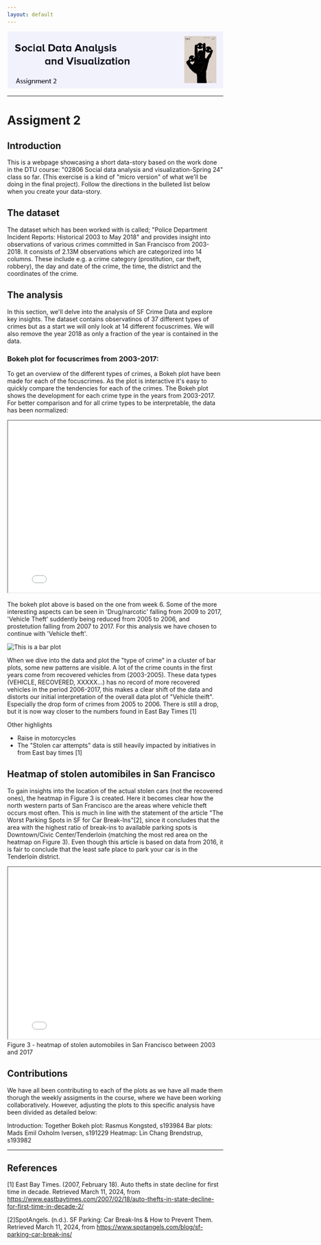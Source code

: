 ```yaml
---
layout: default
---
```


![Banner](assets/cover2.png)


---

# Assigment 2


## Introduction
This is a webpage showcasing a short data-story based on the work done in the DTU 
course: "02806 Social data analysis and visualization-Spring 24" class so far. (This exercise is a kind of "micro version" of what we'll be doing in the final project). Follow the directions in the bulleted list below when you create your data-story.


## The dataset
The dataset which has been worked with is called; "Police Department Incident Reports: Historical 2003 to May 2018" and provides insight into observations of various crimes committed in San Francisco from 2003-2018. 
It consists of 2.13M observations which are categorized into 14 columns. These include e.g. a crime category (prostitution, car theft, robbery), the day and date of the crime, the time, the district and the coordinates of the crime.



## The analysis
In this section, we'll delve into the analysis of SF Crime Data and explore key insights.
The dataset contains observatinos of 37 different types of crimes but as a start we will only look at 14 different focuscrimes. We will also remove the year 2018 as only a fraction of the year is contained in the data.

### Bokeh plot for focuscrimes from 2003-2017:
To get an overview of the different types of crimes, a Bokeh plot have been made for each of the focuscrimes. As the plot is interactive it's easy to quickly compare the tendencies for each of the crimes. The Bokeh plot shows the development for each crime type in the years from 2003-2017. For better comparison and for all crime types to be interpretable, the data has been normalized:


<iframe src="bokeh.html" width="800" height="400"></iframe>

The bokeh plot above is based on the one from week 6.
Some of the more interesting aspects can be seen in 'Drug/narcotic' falling from 2009 to 2017, 'Vehicle Theft' suddently being reduced from 2005 to 2006, and prostetution falling from 2007 to 2017.
For this analysis we have chosen to continue with 'Vehicle theft'.





![This is a bar plot](https://Madsem2.github.io/bar_plot.png)

When we dive into the data and plot the "type of crime" in a cluster of bar plots, some new patterns are visible.  A lot of the crime counts in the first years come from recovered vehicles from (2003-2005). These data types (VEHICLE, RECOVERED, XXXXX...) has no record of more recovered vehicles in the period 2006-2017, this makes a clear shift of the data and distorts our initial interpretation of the overall data plot of "Vehicle theift". 
Especially the drop form of crimes from 2005 to 2006. There is still a drop, but it is now way closer to the numbers found in East Bay Times [1]


Other highlights
- Raise in motorcycles
- The "Stolen car attempts" data is still heavily impacted by initiatives in from East bay times [1]  


## Heatmap of stolen automibiles in San Francisco
To gain insights into the location of the actual stolen cars (not the recovered ones), the heatmap in Figure 3 is created. Here it becomes clear how the north western parts of San Francisco are the areas where vehicle theft occurs most often. This is much in line with the statement of the article "The Worst Parking Spots in SF for Car Break-Ins"[2], since it concludes that the area with the highest ratio of break-ins to available parking spots is Downtown/Civic Center/Tenderloin (matching the most red area on the heatmap on Figure 3). Even though this article is based on data from 2016,  it is fair to conclude that the least safe place to park your car is in the Tenderloin district.
<iframe src="vehicleHeatmap.html" width="800" height="400"></iframe>
Figure 3 - heatmap of stolen automobiles in San Francisco between 2003 and 2017

## Contributions

We have all been contributing to each of the plots as we have all made them thorugh the weekly assigments in the course, where we have been working collaboratively. 
However, adjusting the plots to this specific analysis have been divided as detailed below:

Introduction: Together
Bokeh plot: Rasmus Kongsted, s193984
Bar plots: Mads Emil Oxholm Iversen, s191229 
Heatmap: Lin Chang Brendstrup, s193982




---
## References
[1] East Bay Times. (2007, February 18). Auto thefts in state decline for first time in decade. Retrieved March 11, 2024, from https://www.eastbaytimes.com/2007/02/18/auto-thefts-in-state-decline-for-first-time-in-decade-2/

[2]SpotAngels. (n.d.). SF Parking: Car Break-Ins & How to Prevent Them. Retrieved March 11, 2024, from https://www.spotangels.com/blog/sf-parking-car-break-ins/
